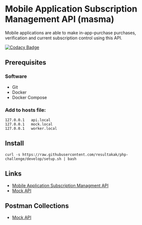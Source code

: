 Mobile Application Subscription Management API (masma)
===

Mobile applications are able to make in-app-purchase purchases, verification and current subscription control using this API.

[![Codacy Badge](https://api.codacy.com/project/badge/Grade/6f0afcfa224d41a09047f7857af08e7e)](https://app.codacy.com/gh/resultakak/php-challenge?utm_source=github.com&utm_medium=referral&utm_content=resultakak/php-challenge&utm_campaign=Badge_Grade_Settings)

## Prerequisites

### Software

* Git
* Docker
* Docker Compose

### Add to hosts file:

```shell
127.0.0.1	api.local
127.0.0.1	mock.local
127.0.0.1	worker.local
```

## Install

```shell
curl -s https://raw.githubusercontent.com/resultakak/php-challenge/develop/setup.sh | bash
```

## Links

* [Mobile Application Subscription Managment API](https://github.com/resultakak/php-challenge/tree/develop/src/api#readme)
* [Mock API](https://github.com/resultakak/php-challenge/tree/develop/src/mock#readme)

## Postman Collections

* [Mock API](https://github.com/resultakak/php-challenge/blob/develop/docs/Mock_API.postman_collection.json)
